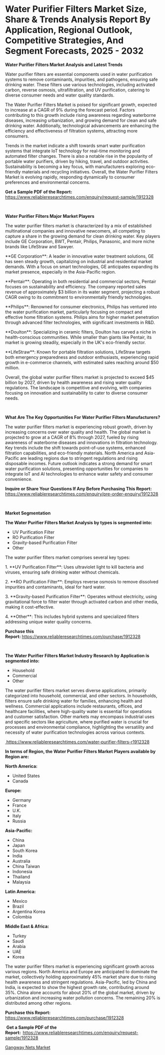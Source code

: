 <p><h1>Water Purifier Filters Market Size, Share & Trends Analysis Report By Application, Regional Outlook, Competitive Strategies, And Segment Forecasts, 2025 - 2032</h1></p><p><strong>Water Purifier Filters Market Analysis and Latest Trends</strong></p>
<p><p>Water purifier filters are essential components used in water purification systems to remove contaminants, impurities, and pathogens, ensuring safe drinking water. These filters use various technologies, including activated carbon, reverse osmosis, ultrafiltration, and UV purification, catering to diverse consumer needs and water quality standards.</p><p>The Water Purifier Filters Market is poised for significant growth, expected to increase at a CAGR of 9% during the forecast period. Factors contributing to this growth include rising awareness regarding waterborne diseases, increasing urbanization, and growing demand for clean and safe drinking water. Additionally, technological advancements are enhancing the efficiency and effectiveness of filtration systems, attracting more consumers.</p><p>Trends in the market indicate a shift towards smart water purification systems that integrate IoT technology for real-time monitoring and automated filter changes. There is also a notable rise in the popularity of portable water purifiers, driven by hiking, travel, and outdoor activities. Sustainability is becoming a key focus, with manufacturers exploring eco-friendly materials and recycling initiatives. Overall, the Water Purifier Filters Market is evolving rapidly, responding dynamically to consumer preferences and environmental concerns.</p></p>
<p><strong>Get a Sample PDF of the Report:&nbsp;</strong> <a href="https://www.reliableresearchtimes.com/enquiry/request-sample/1912328?utm_campaign=2199&utm_medium=2&utm_source=Github&utm_content=ia&utm_term=23022025&utm_id=water-purifier-filters">https://www.reliableresearchtimes.com/enquiry/request-sample/1912328</a></p>
<p>&nbsp;</p>
<p><strong>Water Purifier Filters Major Market Players</strong></p>
<p><p>The water purifier filters market is characterized by a mix of established multinational companies and innovative newcomers, all competing to capture a share in the growing demand for clean drinking water. Key players include GE Corporation, BWT, Pentair, Philips, Panasonic, and more niche brands like LifeStraw and Sawyer.</p><p>**GE Corporation**: A leader in innovative water treatment solutions, GE has seen steady growth, capitalizing on industrial and residential market demands. With a focus on smart technologies, GE anticipates expanding its market presence, especially in the Asia-Pacific region.</p><p>**Pentair**: Operating in both residential and commercial sectors, Pentair focuses on sustainability and efficiency. The company reported sales revenue of approximately $3 billion in its water segment, projecting a robust CAGR owing to its commitment to environmentally friendly technologies.</p><p>**Philips**: Renowned for consumer electronics, Philips has ventured into the water purification market, particularly focusing on compact and effective home filtration systems. Philips aims for higher market penetration through advanced filter technologies, with significant investments in R&D.</p><p>**Doulton**: Specializing in ceramic filters, Doulton has carved a niche in health-conscious communities. While smaller than giants like Pentair, its market is growing steadily, especially in the UK's eco-friendly sector.</p><p>**LifeStraw**: Known for portable filtration solutions, LifeStraw targets both emergency preparedness and outdoor enthusiasts, experiencing rapid growth in e-commerce channels, with estimated sales reaching around $50 million.</p><p>Overall, the global water purifier filters market is projected to exceed $45 billion by 2027, driven by health awareness and rising water quality regulations. The landscape is competitive and evolving, with companies focusing on innovation and sustainability to cater to diverse consumer needs.</p></p>
<p>&nbsp;</p>
<p><strong>What Are The Key Opportunities For Water Purifier Filters Manufacturers?</strong></p>
<p><p>The water purifier filters market is experiencing robust growth, driven by increasing concerns over water quality and health. The global market is projected to grow at a CAGR of 8% through 2027, fueled by rising awareness of waterborne diseases and innovations in filtration technology. Key trends include the shift towards point-of-use systems, enhanced filtration capabilities, and eco-friendly materials. North America and Asia-Pacific are leading regions due to stringent regulations and rising disposable incomes. Future outlook indicates a strong demand for smart water purification solutions, presenting opportunities for companies to integrate IoT and AI technologies to enhance water safety and consumer convenience.</p></p>
<p><strong>Inquire or Share Your Questions If Any Before Purchasing This Report:</strong> <a href="https://www.reliableresearchtimes.com/enquiry/pre-order-enquiry/1912328?utm_campaign=2199&utm_medium=2&utm_source=Github&utm_content=ia&utm_term=23022025&utm_id=water-purifier-filters">https://www.reliableresearchtimes.com/enquiry/pre-order-enquiry/1912328</a></p>
<p>&nbsp;</p>
<p><strong>Market Segmentation</strong></p>
<p><strong>The Water Purifier Filters Market Analysis by types is segmented into:</strong></p>
<p><ul><li>UV Purification Filter</li><li>RO Purification Filter</li><li>Gravity-based Purification Filter</li><li>Other</li></ul></p>
<p><p>The water purifier filters market comprises several key types: </p><p>1. **UV Purification Filter**: Uses ultraviolet light to kill bacteria and viruses, ensuring safe drinking water without chemicals. </p><p>2. **RO Purification Filter**: Employs reverse osmosis to remove dissolved impurities and contaminants, ideal for hard water. </p><p>3. **Gravity-based Purification Filter**: Operates without electricity, using gravitational force to filter water through activated carbon and other media, making it cost-effective. </p><p>4. **Other**: This includes hybrid systems and specialized filters addressing unique water quality concerns.</p></p>
<p><strong>Purchase this Report:&nbsp;</strong><a href="https://www.reliableresearchtimes.com/purchase/1912328?utm_campaign=2199&utm_medium=2&utm_source=Github&utm_content=ia&utm_term=23022025&utm_id=water-purifier-filters">https://www.reliableresearchtimes.com/purchase/1912328</a></p>
<p>&nbsp;</p>
<p><strong>The Water Purifier Filters Market Industry Research by Application is segmented into:</strong></p>
<p><ul><li>Household</li><li>Commercial</li><li>Other</li></ul></p>
<p><p>The water purifier filters market serves diverse applications, primarily categorized into household, commercial, and other sectors. In households, filters ensure safe drinking water for families, enhancing health and wellness. Commercial applications include restaurants, offices, and healthcare facilities, where high-quality water is essential for operations and customer satisfaction. Other markets may encompass industrial uses and specific sectors like agriculture, where purified water is crucial for processes and environmental compliance, highlighting the versatility and necessity of water purification technologies across various contexts.</p></p>
<p><a href="https://www.reliableresearchtimes.com/water-purifier-filters-r1912328?utm_campaign=2199&utm_medium=2&utm_source=Github&utm_content=ia&utm_term=23022025&utm_id=water-purifier-filters">&nbsp;https://www.reliableresearchtimes.com/water-purifier-filters-r1912328</a></p>
<p><strong>In terms of Region, the Water Purifier Filters Market Players available by Region are:</strong></p>
<p>
    <p> <strong> North America: </strong>
        <ul>
            <li>United States</li>
            <li>Canada</li>
        </ul>
        </p> 
    <p> <strong> Europe: </strong>
        <ul>
            <li>Germany</li>
            <li>France</li>
            <li>U.K.</li>
            <li>Italy</li>
            <li>Russia</li>
        </ul>
        </p> 
    <p> <strong> Asia-Pacific: </strong>
        <ul>
            <li>China</li>
            <li>Japan</li>
            <li>South Korea</li>
            <li>India</li>
            <li>Australia</li>
            <li>China Taiwan</li>
            <li>Indonesia</li>
            <li>Thailand</li>
            <li>Malaysia</li>
        </ul>
        </p> 
    <p> <strong> Latin America: </strong>
        <ul>
            <li>Mexico</li>
            <li>Brazil</li>
            <li>Argentina Korea</li>
            <li>Colombia</li>
        </ul>
        </p> 
    <p> <strong> Middle East & Africa: </strong>
        <ul>
            <li>Turkey</li>
            <li>Saudi</li>
            <li>Arabia</li>
            <li>UAE</li>
            <li>Korea</li>
        </ul>
    </p>
    </p>
<p><p>The water purifier filters market is experiencing significant growth across various regions. North America and Europe are anticipated to dominate the market, collectively holding approximately 45% market share due to rising health awareness and stringent regulations. Asia-Pacific, led by China and India, is expected to show the highest growth rate, contributing around 35%. China alone accounts for about 20% of the global market, driven by urbanization and increasing water pollution concerns. The remaining 20% is distributed among other regions.</p></p>
<p><strong>Purchase this Report: </strong><a href="https://www.reliableresearchtimes.com/purchase/1912328?utm_campaign=2199&utm_medium=2&utm_source=Github&utm_content=ia&utm_term=23022025&utm_id=water-purifier-filters">https://www.reliableresearchtimes.com/purchase/1912328</a></p>
<p>&nbsp;<strong>Get a Sample PDF of the Report:&nbsp;&nbsp;</strong><a href="https://www.reliableresearchtimes.com/enquiry/request-sample/1912328?utm_campaign=2199&utm_medium=2&utm_source=Github&utm_content=ia&utm_term=23022025&utm_id=water-purifier-filters">https://www.reliableresearchtimes.com/enquiry/request-sample/1912328</a></p>
<p><strong></strong></p>
<p><p><a href="https://github.com/LilianFaulkner65/Market-Research-Report-List-1/blob/main/gangway-nets-market.md?utm_campaign=2199&utm_medium=2&utm_source=Github&utm_content=ia&utm_term=23022025&utm_id=water-purifier-filters">Gangway Nets Market</a></p></p>